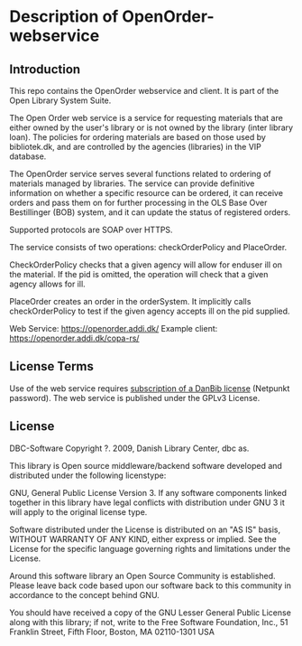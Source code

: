 # Description of OpenOrder-webservice

## Introduction
This repo contains the OpenOrder webservice and client. It is part of the Open Library System Suite.

The Open Order web service is a service for requesting materials that are either owned by the user's library or is not owned by the library (inter library loan). The policies for ordering materials are based on those used by bibliotek.dk, and are controlled by the agencies (libraries) in the VIP database.

The OpenOrder service serves several functions related to ordering of materials managed by libraries.
The service can provide definitive information on whether a specific resource can be ordered, it can receive orders and pass them on for further processing in the OLS Base Over Bestillinger (BOB) system, and it can update the status of registered orders.

Supported protocols are SOAP over HTTPS.

The service consists of two operations: checkOrderPolicy and PlaceOrder.

CheckOrderPolicy checks that a given agency will allow for enduser ill on the material. If the pid is omitted, the operation will check that a given agency allows for ill.

PlaceOrder creates an order in the orderSystem. It implicitly calls checkOrderPolicy to test if the given agency accepts ill on the pid supplied.

Web Service: https://openorder.addi.dk/
Example client: https://openorder.addi.dk/copa-rs/

## License Terms
Use of the web service requires [subscription of a DanBib license](http://www.dbc.dk/produkter-services/databaser_tjenester_produktoversigt/danbib) (Netpunkt password).
The web service is published under the GPLv3 License.

## License
DBC-Software Copyright ?. 2009, Danish Library Center, dbc as.

This library is Open source middleware/backend software developed and distributed under the following licenstype:

GNU, General Public License Version 3. If any software components linked together in this library have legal conflicts with distribution under GNU 3 it will apply to the original license type.

Software distributed under the License is distributed on an "AS IS" basis, WITHOUT WARRANTY OF ANY KIND, either express or implied. See the License for the specific language governing rights and limitations under the License.

Around this software library an Open Source Community is established. Please leave back code based upon our software back to this community in accordance to the concept behind GNU.

You should have received a copy of the GNU Lesser General Public License along with this library; if not, write to the Free Software Foundation, Inc., 51 Franklin Street, Fifth Floor, Boston, MA  02110-1301  USA
